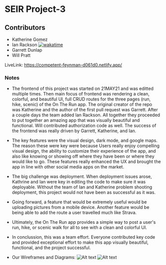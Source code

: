 # SEIR Project-3

## Contributors

-   Katherine Gomez
-   Ian Rackson [![wakatime](https://wakatime.com/badge/github/katherinevgomez/Project-3-frontend.svg)](https://wakatime.com/badge/github/katherinevgomez/Project-3-frontend)
-   Garrett Dunlap
-   Will Pratt

LiveLink: <https://competent-feynman-d061d0.netlify.app/>

### Notes

-  The frontend of this project was started on 21MAY21 and was editted multiple times.  Then main focus of frontend was rendering a clean, colorful, and beautiful UI, full CRUD routes for the three pages (run, hike, scenic) of the On The Run app.  The original creator of the repo was Katherine and the author of the first pull request was Garrett.  After a couple days the team added Ian Rackson.  All together they proceeded to put together an amazing app that was visually beautiful and functional.  Will contributed authorization code as well.  The success of the frontend was really driven by Garrett, Katherine, and Ian.
-  The key features were the visual design, dark mode, and google maps.  The reason these were key were because Users really enjoy compelling visual design, the ability to customize their experience of the app, and also like knowing or showing off where they have been or where they would like to go.  These features really enhanced the UX and brought the app in line with other social media apps on the market.
-  The big challenge was deployment.  When deployment issues arose, Kathrine and Ian were key in editing the code to make sure it was deployable.  Without the team of Ian and Katherine problem shooting deployment, this project would not have been as successful as it was.
-  Going forward, a feature that would be extremely useful would be uploading pictures from a mobile device.  Another feature would be being able to add the route a user travelled much like Strava.
-  Ultimately, the On The Run app provides a simple way to post a user's run, hike, or scenic walk for all to see with a clean and colorful UI.
-  In conclussion, this was a team effort.  Everyone contributed key code and provided exceptional effort to make this app visually beautiful, functional, and the project successful.    

-  Our Wireframes and Diagrams:
![Alt text](https://i.imgur.com/swiuWgC.png "pages")
![Alt text](https://i.imgur.com/vmScXKt.png "wireframes")